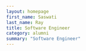 ```yaml
---
layout: homepage
first_name: Saswati
last_name: Ray
title: Software Engineer
category: alumni
summary: "Software Engineer"
---
```


